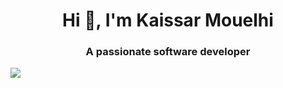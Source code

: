 
<h1 align="center">Hi 👋, I'm Kaissar Mouelhi</h1>
<h3 align="center">A passionate software developer</h3>

<img src="https://i.pinimg.com/originals/42/da/17/42da17b935124fc434ed2734ffe5c8ad.png" data-canonical-src="https://i.pinimg.com/originals/42/da/17/42da17b935124fc434ed2734ffe5c8ad.png" />
